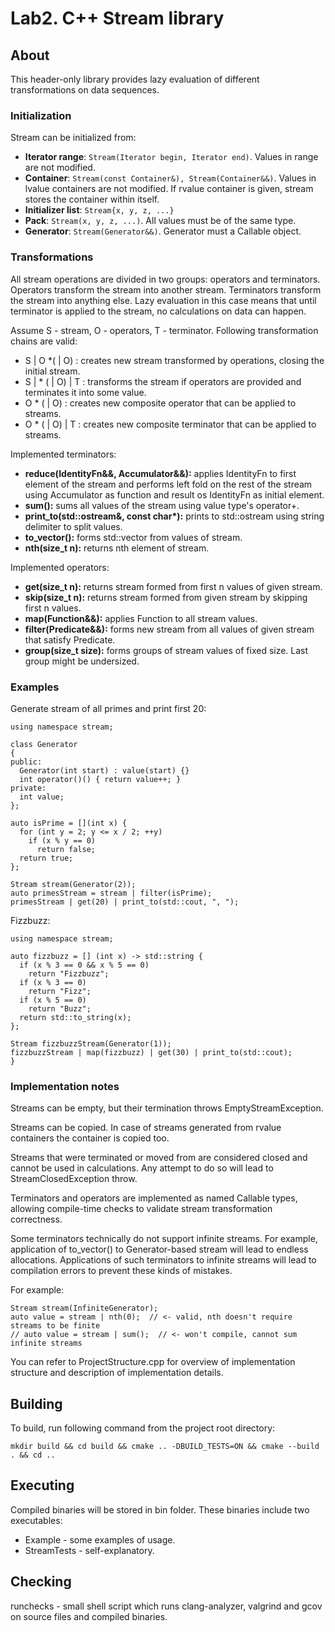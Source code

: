 # Lab2. C++ Stream library

## About

This header-only library provides lazy evaluation of different transformations on data sequences.

### Initialization

Stream can be initialized from:

* **Iterator range**: `Stream(Iterator begin, Iterator end)`. Values in range are not modified.
* **Container**: `Stream(const Container&), Stream(Container&&)`. Values in lvalue containers are not modified. If rvalue container is given, stream stores the container within itself.
* **Initializer list**: `Stream{x, y, z, ...}`
* **Pack**: `Stream(x, y, z, ...)`. All values must be of the same type.
* **Generator**: `Stream(Generator&&)`. Generator must a Callable object.

### Transformations

All stream operations are divided in two groups: operators and terminators. Operators transform the stream into another stream. Terminators transform the stream into anything else. Lazy evaluation in this case means that until terminator is applied to the stream, no calculations on data can happen. 

Assume S - stream, O - operators, T - terminator. Following transformation chains are valid:
* S | O \*( | O) : creates new stream transformed by operations, closing the initial stream.
* S | \* ( | O) | T : transforms the stream if operators are provided and terminates it into some value.
* O \* ( | O) : creates new composite operator that can be applied to streams.
* O \* ( | O) | T : creates new composite terminator that can be applied to streams.

Implemented terminators:

* **reduce(IdentityFn&&, Accumulator&&):** applies IdentityFn to first element of the stream and performs left fold on the rest of the stream using Accumulator as function and result os IdentityFn as initial element.
* **sum():** sums all values of the stream using value type's operator+.
* **print_to(std::ostream&, const char\*):** prints to std::ostream using string delimiter to split values.
* **to_vector():** forms std::vector from values of stream.
* **nth(size_t n):** returns nth element of stream.

Implemented operators:

* **get(size_t n):** returns stream formed from first n values of given stream.
* **skip(size_t n):** returns stream formed from given stream by skipping first n values.
* **map(Function&&):** applies Function to all stream values.
* **filter(Predicate&&):** forms new stream from all values of given stream that satisfy Predicate.
* **group(size_t size):** forms groups of stream values of fixed size. Last group might be undersized. 

### Examples 
Generate stream of all primes and print first 20: 
```
using namespace stream;

class Generator
{
public:
  Generator(int start) : value(start) {}
  int operator()() { return value++; }
private:
  int value;
};

auto isPrime = [](int x) {
  for (int y = 2; y <= x / 2; ++y)
    if (x % y == 0)
      return false;
  return true;
};

Stream stream(Generator(2));
auto primesStream = stream | filter(isPrime);
primesStream | get(20) | print_to(std::cout, ", ");
```

Fizzbuzz:
```
using namespace stream;

auto fizzbuzz = [] (int x) -> std::string {
  if (x % 3 == 0 && x % 5 == 0)
    return "Fizzbuzz";
  if (x % 3 == 0)
    return "Fizz";
  if (x % 5 == 0)
    return "Buzz";
  return std::to_string(x);
};

Stream fizzbuzzStream(Generator(1));
fizzbuzzStream | map(fizzbuzz) | get(30) | print_to(std::cout);
}
```

### Implementation notes

Streams can be empty, but their termination throws EmptyStreamException.

Streams can be copied. In case of streams generated from rvalue containers the container is copied too.

Streams that were terminated or moved from are considered closed and cannot be used in calculations.
Any attempt to do so will lead to StreamClosedException throw.

Terminators and operators are implemented as named Callable types, allowing compile-time checks to validate stream transformation correctness. 

Some terminators technically do not support infinite streams. For example, application of to_vector() to Generator-based stream will lead to endless allocations. Applications of such terminators to infinite streams will lead to compilation errors to prevent these kinds of mistakes.

For example:
```
Stream stream(InfiniteGenerator);
auto value = stream | nth(0);  // <- valid, nth doesn't require streams to be finite
// auto value = stream | sum();  // <- won't compile, cannot sum infinite streams
```

You can refer to ProjectStructure.cpp for overview of implementation structure and description of implementation details.

## Building

To build, run following command from the project root directory:

```
mkdir build && cd build && cmake .. -DBUILD_TESTS=ON && cmake --build . && cd ..
```

## Executing

Compiled binaries will be stored in bin folder. These binaries include two executables:

* Example - some examples of usage.
* StreamTests - self-explanatory.

## Checking

runchecks - small shell script which runs clang-analyzer, valgrind and gcov on source files and compiled binaries.

